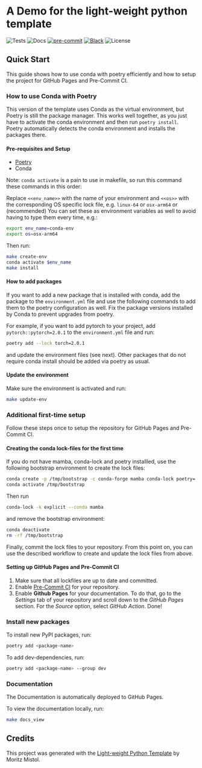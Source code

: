 # A Demo for the light-weight python template

![Tests](https://img.shields.io/github/actions/workflow/status/MoritzM00/python-template-demo/test.yaml?style=flat-square&label=Tests)
![Docs](https://img.shields.io/github/actions/workflow/status/MoritzM00/python-template-demo/deploy_docs.yaml?style=flat-square&label=Docs)
[![pre-commit](https://img.shields.io/badge/pre--commit-enabled-brightgreen?logo=pre-commit&logoColor=white&style=flat-square)][pre-commit]
[![Black](https://img.shields.io/static/v1?label=code%20style&message=black&color=black&style=flat-square)][black]
![License](https://img.shields.io/github/license/MoritzM00/python-template-demo?style=flat-square)

[pre-commit]: https://github.com/pre-commit/pre-commit
[black]: https://github.com/psf/black

## Quick Start

This guide shows how to use conda with poetry efficiently and how to setup the project for GitHub Pages and Pre-Commit CI.

### How to use Conda with Poetry

This version of the template uses Conda as the virtual environment, but Poetry is still the package manager. This works well together, as you just have to activate the conda environment and then run `poetry install`. Poetry automatically detects the conda environment and installs the packages there.

#### Pre-requisites and Setup

- [Poetry](https://python-poetry.org/docs/#installation)
- Conda

Note: `conda activate` is a pain to use in makefile, so run this command these commands in this order:

Replace `<<env_name>>` with the name of your environment and `<<os>>` with the corresponding OS specific lock file, e.g. `linux-64` or `osx-arm64` or
(recommended)
You can set these as environment variables as well to avoid having to type them every time, e.g.:

```bash
export env_name=conda-env
export os=osx-arm64
```

Then run:

```bash
make create-env
conda activate $env_name
make install
```

#### How to add packages

If you want to add a new package that is installed with conda, add the package to the `environment.yml` file and use the following commands to add them to the poetry configuration as well. Fix the package versions installed by Conda to prevent upgrades from poetry.

For example, if you want to add pytorch to your project, add `pytorch::pytorch=2.0.1` to the `environment.yml` file and run:

```bash
poetry add --lock torch=2.0.1
```

and update the environment files (see next).
Other packages that do not require conda install should be added via poetry as usual.

#### Update the environment

Make sure the environment is activated and run:

```bash
make update-env
```

### Additional first-time setup

Follow these steps once to setup the repository for GitHub Pages and Pre-Commit CI.

#### Creating the conda lock-files for the first time

If you do not have mamba, conda-lock and poetry installled, use the following bootstrap environment to create the lock files:

```bash
conda create -p /tmp/bootstrap -c conda-forge mamba conda-lock poetry='1.*'
conda activate /tmp/bootstrap
```

Then run

```bash
conda-lock -k explicit --conda mamba
```

and remove the bootstrap environment:

```bash
conda deactivate
rm -rf /tmp/bootstrap
```

Finally, commit the lock files to your repository.
From this point on, you can use the described workflow to create and update the lock files from above.

#### Setting up GitHub Pages and Pre-Commit CI

1. Make sure that all lockfiles are up to date and committed.
2. Enable [Pre-Commit CI](https://pre-commit.ci/) for your repository.
3. Enable **Github Pages** for your documentation.
   To do that, go to the _Settings_ tab of your repository and scroll down to the _GitHub Pages_ section.
   For the _Source_ option, select _GitHub Action_. Done!

### Install new packages

To install new PyPI packages, run:

```bash
poetry add <package-name>
```

To add dev-dependencies, run:

```bash
poetry add <package-name> --group dev
```

### Documentation

The Documentation is automatically deployed to GitHub Pages.

To view the documentation locally, run:

```bash
make docs_view
```

## Credits

This project was generated with the [Light-weight Python Template](https://github.com/MoritzM00/python-template) by Moritz Mistol.
